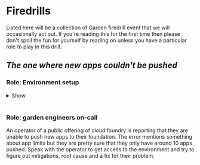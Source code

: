 # Firedrills

Listed here will be a collection of Garden firedrill event that we will
occasionally act out. If you're reading this for the first time then please
don't spoil the fun for yourself by reading on unless you have a particular
role to play in this drill.

## *The one where new apps couldn't be pushed*

### Role: Environment setup

<details>

<summary>Show</summary>

<p>This firedrill will involve abusing the os.RemoveAll bug we found in golang
in order to DoS a diego-cell of all container create "slots". You must:</p>

<ol>
  <li>spin up a Cloud Foundry using a version of Garden vulnerable to this issue</li>
  <li>push 10 harmless apps (doras?) to simulate real apps</li>
  <li>craft a docker image to reproduce the vulnerability</li>
  <li>continue to push and delete apps until pushing eventually fails</li>
  <li>bask in your hackery</li>
  <li>read through the issue report below and get into character as the operator</li>
</ol>

<h4>Resources</h4>

<ul>
  <li><a href="https://www.cloudfoundry.org/blog/cve-2018-11084/">CVE report</a></li>
  <li><a href="https://www.pivotaltracker.com/story/show/159246405">tracker story</a></li>
</ul>

</details><br />

### Role: garden engineers on-call

An operator of a public offering of cloud foundry is reporting that they are
unable to push new apps to their foundation. The error mentions something about
app limits but they are pretty sure that they only have around 10 apps pushed.
Speak with the operator to get access to the environment and try to figure out
mitigations, root cause and a fix for their problem.
